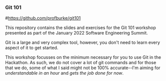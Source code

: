 ### Git 101


#https://github.com/profburke/git101

This repository contains the slides and exercises for the Git 101 workshop presented as part of the January 2022 Software Engineering Summit.

Git is a large and very complex tool, however, you don't need to learn every aspect of it to get started.

This workshop focusses on the minimum necessary for you to use Git in the Hackathon. As such, we do not cover a lot of git commands and for those that we do, some of what I said might not be 100% accurate--I'm aiming for _understandable in an hour_ and _gets the job done for now_.
